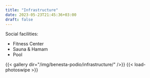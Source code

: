 ```yaml
---
title: "Infrastructure"
date: 2023-05-23T21:45:36+03:00
draft: false
---
```

Social facilities:

 - Fitness Center
 - Sauna & Hamam
 - Pool

{{< gallery dir="/img/benesta-podio/infrastructure/" />}}
{{< load-photoswipe >}}
